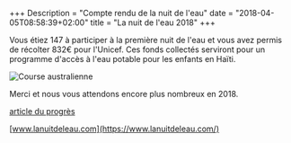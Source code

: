 +++
Description = "Compte rendu de la nuit de l'eau"
date = "2018-04-05T08:58:39+02:00"
title = "La nuit de l'eau 2018"
+++

Vous étiez 147 à participer à la première nuit de l'eau et vous avez permis de récolter
832€ pour l'Unicef.
Ces fonds collectés serviront pour un programme d'accès à l'eau potable pour les enfants en Haïti.

<img src="/img/nuiteaucourse.jpg" class="img-responsive img-center" alt="Course australienne">

Merci et nous vous attendons encore plus nombreux en 2018.

[article du progrès](http://www.leprogres.fr/rhone-69-edition-sud-lyonnais/2018/04/01/nuit-de-l-eau-un-cheque-de-832-euros-remis-a-l-unicef-69)

[www.lanuitdeleau.com](https://www.lanuitdeleau.com/)


